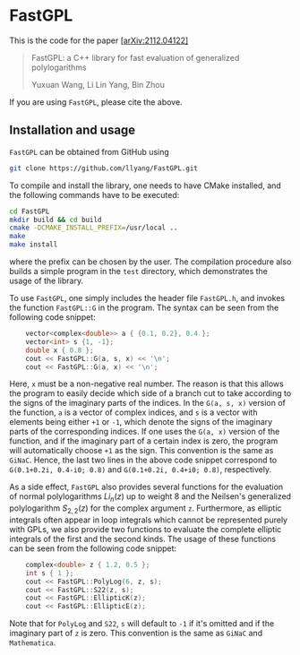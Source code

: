 # FastGPL

This is the code for the paper [[arXiv:2112.04122]](https://arxiv.org/abs/2112.04122)
>  FastGPL: a C++ library for fast evaluation of generalized polylogarithms
>
>  Yuxuan Wang, Li Lin Yang, Bin Zhou

If you are using `FastGPL`, please cite the above.

## Installation and usage

`FastGPL` can be obtained from GitHub using
```bash
git clone https://github.com/llyang/FastGPL.git
```
To compile and install the library, one needs to have CMake installed, and the following commands have to be executed:
```bash
cd FastGPL
mkdir build && cd build
cmake -DCMAKE_INSTALL_PREFIX=/usr/local ..
make
make install
```
where the prefix can be chosen by the user. The compilation procedure also builds a simple program in the `test` directory, which demonstrates the usage of the library.

To use `FastGPL`, one simply includes the header file `FastGPL.h`, and invokes the function `FastGPL::G` in the program. The syntax can be seen from the following code snippet:

```C++
    vector<complex<double>> a { {0.1, 0.2}, 0.4 };
    vector<int> s {1, -1};
    double x { 0.8 };
    cout << FastGPL::G(a, s, x) << '\n';
    cout << FastGPL::G(a, x) << '\n';
```

Here, `x` must be a non-negative real number. The reason is that this allows the program to easily decide which side of a branch cut to take according to the signs of the imaginary parts of the indices. In the `G(a, s, x)`  version of the function, `a` is a vector of complex indices, and `s` is a vector with elements being either `+1` or `-1`, which denote the signs of the imaginary parts of the corresponding indices. If one uses the `G(a, x)` version of the function, and if the imaginary part of a certain index is zero, the program will automatically choose `+1` as the sign. This convention is the same as `GiNaC`. Hence, the last two lines in the above code snippet correspond to `G(0.1+0.2i, 0.4-i0; 0.8)` and `G(0.1+0.2i, 0.4+i0; 0.8)`, respectively.

As a side effect, `FastGPL` also provides several functions for the evaluation of normal polylogarithms $Li_n(z)$ up to weight 8 and the Neilsen's generalized polylogarithm $S_{2,2}(z)$ for the complex argument `z`. Furthermore, as elliptic integrals often appear in loop integrals which cannot be represented purely with GPLs, we also provide two functions to evaluate the complete elliptic integrals of the first and the second kinds. The usage of these functions can be seen from the following code snippet:
```C++
    complex<double> z { 1.2, 0.5 };
    int s { 1 };
    cout << FastGPL::PolyLog(6, z, s);
    cout << FastGPL::S22(z, s);
    cout << FastGPL::EllipticK(z);
    cout << FastGPL::EllipticE(z);
```
Note that for `PolyLog` and `S22`, `s` will default to `-1` if it's omitted and if the imaginary part of `z` is zero. This convention is the same as `GiNaC` and `Mathematica`.

